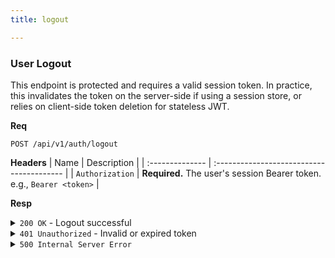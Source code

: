 ```yaml
---
title: logout

---
```


### User Logout

This endpoint is protected and requires a valid session token. In practice, this invalidates the token on the server-side if using a session store, or relies on client-side token deletion for stateless JWT.

**Req**
```
POST /api/v1/auth/logout
```

**Headers**
| Name            | Description                               |
| :-------------- | :---------------------------------------- |
| `Authorization` | **Required.** The user's session Bearer token. e.g., `Bearer <token>` |

**Resp**
<details>
<summary><code>200 OK</code> - Logout successful</summary>
This response is returned even if the token was already invalid.

```json
{
  "code": 200,
  "message": "logout successful",
  "data": null
}
```
</details>

<details>
<summary><code>401 Unauthorized</code> - Invalid or expired token</summary>

```json
{
  "code": 401,
  "message": "invalid or expired token",
  "data": null
}
```
</details>

<details>
<summary><code>500 Internal Server Error</code></summary>

```json
{
  "code": 500,
  "message": "internal server error",
  "data": null
}
```
</details>